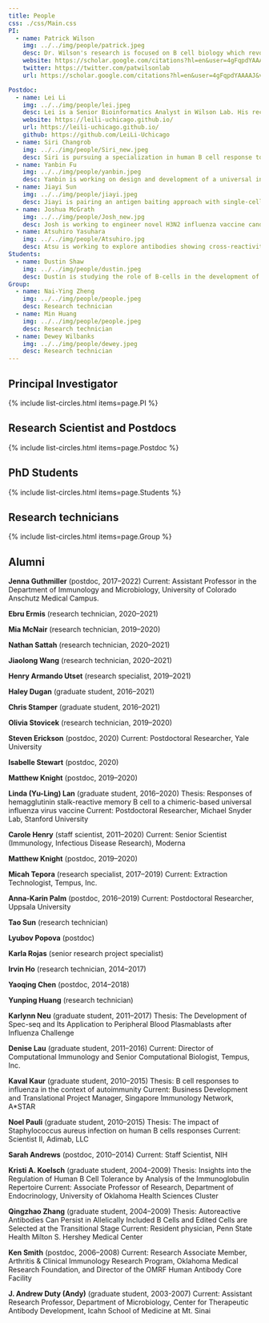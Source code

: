 ```yaml
---
title: People
css: ./css/Main.css
PI:
  - name: Patrick Wilson
    img: ../../img/people/patrick.jpeg
    desc: Dr. Wilson's research is focused on B cell biology which revolves around the specificity of expressed antibody molecules. 
    website: https://scholar.google.com/citations?hl=en&user=4gFqpdYAAAAJ&view_op=list_works
    twitter: https://twitter.com/patwilsonlab
    url: https://scholar.google.com/citations?hl=en&user=4gFqpdYAAAAJ&view_op=list_works

Postdoc:
  - name: Lei Li
    img: ../../img/people/lei.jpeg
    desc: Lei is a Senior Bioinformatics Analyst in Wilson Lab. His recent work focuses on developing novel computational algorithms for single cell multi-modal data processing and applying bioinformatics approaches to the study of B cell biology.
    website: https://leili-uchicago.github.io/
    url: https://leili-uchicago.github.io/
    github: https://github.com/LeiLi-Uchicago
  - name: Siri Changrob
    img: ../../img/people/Siri_new.jpeg
    desc: Siri is pursuing a specialization in human B cell response to infectious diseases, particularly in the context of human coronaviruses and influenza. Her work aims to understand the diversity of B cells and their antibody responses following natural infection and vaccination, with the ultimate goal of advancing vaccine design by identifying how protective antibodies are formed.
  - name: Yanbin Fu
    img: ../../img/people/yanbin.jpeg
    desc: Yanbin is working on design and development of a universal influenza vaccine that could induce broadly neutralizing antibodies directed to the HA stem portion of H3, the more lethal subtype among influenza A subtypes.
  - name: Jiayi Sun
    img: ../../img/people/jiayi.jpeg
    desc: Jiayi is pairing an antigen baiting approach with single-cell RNA-sequencing to dissect antigen-specific B cell populations in pediatric cohorts infected by influenza viruses.
  - name: Joshua McGrath
    img: ../../img/people/Josh_new.jpg
    desc: Josh is working to engineer novel H3N2 influenza vaccine candidates, and is investigating the relationship between mucosal/systemic B cell responses.
  - name: Atsuhiro Yasuhara
    img: ../../img/people/Atsuhiro.jpg
    desc: Atsu is working to explore antibodies showing cross-reactivity against a broad range of coronaviruses, and develop the universal coronavirus vaccine.
Students:
  - name: Dustin Shaw
    img: ../../img/people/dustin.jpeg
    desc: Dustin is studying the role of B-cells in the development of the intestinal pathologies associated with primary sclerosing cholangitis (PSC). Specifically, he uses the mAb generation technique to see if B-cells in PSC target any specific antigens.
Group:
  - name: Nai-Ying Zheng
    img: ../../img/people/people.jpeg
    desc: Research technician
  - name: Min Huang
    img: ../../img/people/people.jpeg
    desc: Research technician
  - name: Dewey Wilbanks
    img: ../../img/people/dewey.jpeg
    desc: Research technician
---
```


## Principal Investigator 

{% include list-circles.html items=page.PI %}



## Research Scientist and Postdocs

{% include list-circles.html items=page.Postdoc %}



## PhD Students

{% include list-circles.html items=page.Students %}



## Research technicians

{% include list-circles.html items=page.Group %}



## Alumni

**Jenna Guthmiller** (postdoc, 2017–2022) 
 Current: Assistant Professor in the Department of Immunology and Microbiology, University of Colorado Anschutz Medical Campus.  

**Ebru Ermis** (research technician, 2020–2021)

**Mia McNair** (research technician, 2019–2020)

**Nathan Sattah** (research technician, 2020–2021)

**Jiaolong Wang** (research technician, 2020–2021)

**Henry Armando Utset** (research specialist, 2019–2021)

**Haley Dugan** (graduate student, 2016–2021)

**Chris Stamper** (graduate student, 2016–2021)

**Olivia Stovicek** (research technician, 2019–2020)

**Steven Erickson** (postdoc, 2020)
 Current: Postdoctoral Researcher, Yale University

**Isabelle Stewart** (postdoc, 2020)

**Matthew Knight** (postdoc, 2019–2020)

**Linda (Yu-Ling) Lan** (graduate student, 2016–2020)
 Thesis: Responses of hemagglutinin stalk-reactive memory B cell to a chimeric-based universal influenza virus vaccine
 Current: Postdoctoral Researcher, Michael Snyder Lab, Stanford University

**Carole Henry** (staff scientist, 2011–2020)
 Current: Senior Scientist (Immunology, Infectious Disease Research), Moderna

**Matthew Knight** (postdoc, 2019–2020)

**Micah Tepora** (research specialist, 2017–2019)
 Current: Extraction Technologist, Tempus, Inc.

**Anna-Karin Palm** (postdoc, 2016–2019)
 Current: Postdoctoral Researcher, Uppsala University

**Tao Sun** (research technician)

**Lyubov Popova** (postdoc)

**Karla Rojas** (senior research project specialist)

**Irvin Ho** (research technician, 2014–2017)

**Yaoqing Chen** (postdoc, 2014–2018)

**Yunping Huang** (research technician)

**Karlynn Neu** (graduate student, 2011–2017)
 Thesis: The Development of Spec-seq and Its Application to Peripheral Blood Plasmablasts after Influenza Challenge

**Denise Lau** (graduate student, 2011–2016)
 Current: Director of Computational Immunology and Senior Computational Biologist, Tempus, Inc.

**Kaval Kaur** (graduate student, 2010–2015)
 Thesis: B cell responses to influenza in the context of autoimmunity
 Current: Business Development and Translational Project Manager, Singapore Immunology Network, A\*STAR

**Noel Pauli** (graduate student, 2010–2015)
 Thesis: The impact of Staphylococcus aureus infection on human B cells responses
 Current: Scientist II, Adimab, LLC

**Sarah Andrews** (postdoc, 2010–2014)
 Current: Staff Scientist, NIH

**Kristi A. Koelsch** (graduate student, 2004–2009)
 Thesis: Insights into the Regulation of Human B Cell Tolerance by Analysis of the Immunoglobulin Repertoire
 Current: Associate Professor of Research, Department of Endocrinology, University of Oklahoma Health Sciences Cluster

**Qingzhao Zhang** (graduate student, 2004–2009)
 Thesis: Autoreactive Antibodies Can Persist in Allelically Included B Cells and Edited Cells are Selected at the Transitional Stage
 Current: Resident physician, Penn State Health Milton S. Hershey Medical Center

**Ken Smith** (postdoc, 2006–2008)
 Current: Research Associate Member, Arthritis & Clinical Immunology Research Program, Oklahoma Medical Research Foundation, and Director of the OMRF Human Antibody Core Facility

**J. Andrew Duty (Andy)** (graduate student, 2003-2007)
 Current: Assistant Research Professor, Department of Microbiology, Center for Therapeutic Antibody Development, Icahn School of Medicine at Mt. Sinai

 
